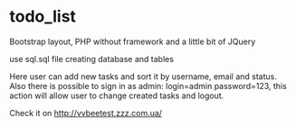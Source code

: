 # todo_list
Bootstrap layout, PHP without framework and a little bit of JQuery

use sql.sql file creating database and tables

Here user can add new tasks and sort it by username, email and status. Also there is possible to sign in as admin: login=admin password=123, this action will allow user to change created tasks and logout.

Check it on http://vvbeetest.zzz.com.ua/
